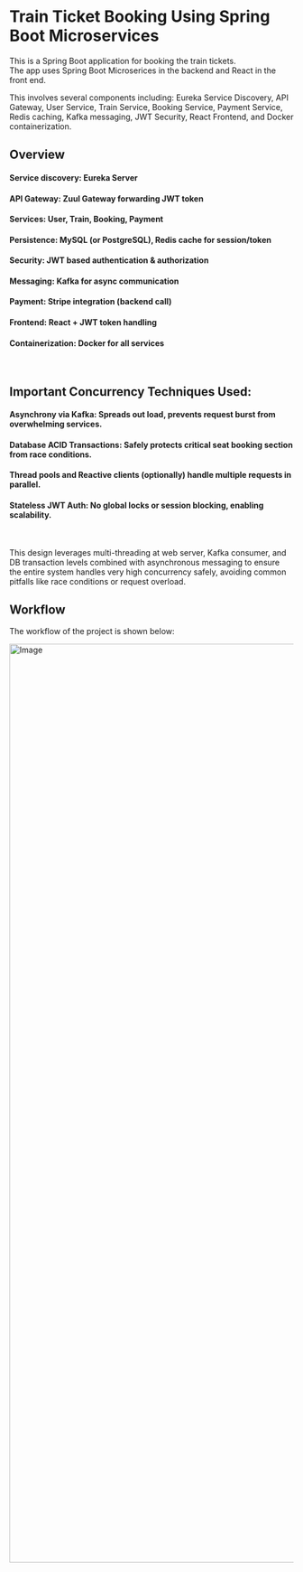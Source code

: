 # Train Ticket Booking Using Spring Boot Microservices



This is a Spring Boot application for booking the train tickets. <br/> The app uses Spring Boot Microserices in the backend and React in the front end. <br/> 


This involves several components including: Eureka Service Discovery, API Gateway, User Service, Train Service, Booking Service, Payment Service, Redis caching, Kafka messaging, JWT Security, React Frontend, and Docker containerization. 


## Overview

#### Service discovery: Eureka Server
#### API Gateway: Zuul Gateway forwarding JWT token
#### Services: User, Train, Booking, Payment
#### Persistence: MySQL (or PostgreSQL), Redis cache for session/token
#### Security: JWT based authentication & authorization
#### Messaging: Kafka for async communication
#### Payment: Stripe integration (backend call)
#### Frontend: React + JWT token handling
#### Containerization: Docker for all services



<br/> 


## Important Concurrency Techniques Used:
#### Asynchrony via Kafka: Spreads out load, prevents request burst from overwhelming services.
#### Database ACID Transactions: Safely protects critical seat booking section from race conditions.
#### Thread pools and Reactive clients (optionally) handle multiple requests in parallel.
#### Stateless JWT Auth: No global locks or session blocking, enabling scalability.

<br/> 

This design leverages multi-threading at web server, Kafka consumer, and DB transaction levels combined with asynchronous messaging to ensure the entire system handles very high concurrency safely, avoiding common pitfalls like race conditions or request overload. <br/> 





## Workflow
The workflow of the project is shown below:

<img width="3840" height="1627" alt="Image" src="https://github.com/user-attachments/assets/5ddc05c8-1780-4813-b5c2-8b6877adba06" />

